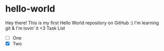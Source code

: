 # hello-world
Hey there!
This is my first Hello World repository on GitHub :)
I'm learning git & I'm lovin' it <3
Task List
- [ ] One
- [x] Two
